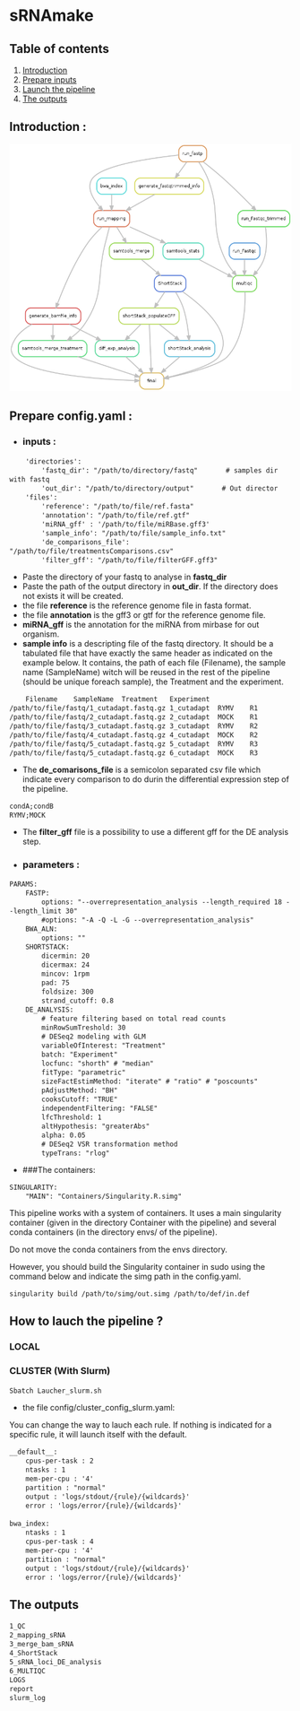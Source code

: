 # sRNAmake

## Table of contents
1. [Introduction](#introduction)
2. [Prepare inputs](#config)
3. [Launch the pipeline](#launch)
4. [The outputs](#outputs)

## Introduction <a name="introduction"></a>:

![schema pipeline](images/schema_pipeline_global.png)

## Prepare config.yaml <a name="config"></a>:

 - ### inputs :
 
``` 'DATA':
    'directories':
        'fastq_dir': "/path/to/directory/fastq"       # samples dir with fastq
        'out_dir': "/path/to/directory/output"       # Out director
    'files':
        'reference': "/path/to/file/ref.fasta"
        'annotation': "/path/to/file/ref.gtf"
        'miRNA_gff' : '/path/to/file/miRBase.gff3'
        'sample_info': "/path/to/file/sample_info.txt"
        'de_comparisons_file': "/path/to/file/treatmentsComparisons.csv"
        'filter_gff': "/path/to/file/filterGFF.gff3"
```

- Paste the directory of your fastq to analyse in **fastq_dir**
- Paste the path of the output directory in **out_dir**. If the directory does not exists it will be created.
- the file **reference** is the reference genome file in fasta format.
- the file **annotation** is the gff3 or gtf for the reference genome file.
- **miRNA_gff** is the annotation for the miRNA from mirbase for out organism.
- **sample info** is a descripting file of the fastq directory. It should be a tabulated file that have exactly the same header as indicated on the example below.
It contains, the path of each file (Filename), the sample name (SampleName) witch will be reused in the rest of the pipeline (should be unique foreach sample),
the Treatment and the experiment.

```
    Filename	SampleName	Treatment	Experiment
/path/to/file/fastq/1_cutadapt.fastq.gz	1_cutadapt	RYMV	R1
/path/to/file/fastq/2_cutadapt.fastq.gz	2_cutadapt	MOCK	R1
/path/to/file/fastq/3_cutadapt.fastq.gz	3_cutadapt	RYMV	R2
/path/to/file/fastq/4_cutadapt.fastq.gz	4_cutadapt	MOCK	R2
/path/to/file/fastq/5_cutadapt.fastq.gz	5_cutadapt	RYMV	R3
/path/to/file/fastq/5_cutadapt.fastq.gz	6_cutadapt	MOCK	R3
```

- The **de_comarisons_file** is a semicolon separated csv file which indicate every comparison to do durin the differential expression step of the pipeline.

```
condA;condB
RYMV;MOCK
```

- The **filter_gff** file is a possibility to use a different gff for the DE analysis step.


 - ### parameters :

```
PARAMS:
    FASTP:
        options: "--overrepresentation_analysis --length_required 18 --length_limit 30"
        #options: "-A -Q -L -G --overrepresentation_analysis"
    BWA_ALN:
        options: ""
    SHORTSTACK:
        dicermin: 20
        dicermax: 24
        mincov: 1rpm
        pad: 75
        foldsize: 300
        strand_cutoff: 0.8
    DE_ANALYSIS:
        # feature filtering based on total read counts
        minRowSumTreshold: 30
        # DESeq2 modeling with GLM
        variableOfInterest: "Treatment"
        batch: "Experiment"
        locfunc: "shorth" # "median"
        fitType: "parametric"
        sizeFactEstimMethod: "iterate" # "ratio" # "poscounts"
        pAdjustMethod: "BH"
        cooksCutoff: "TRUE"
        independentFiltering: "FALSE"
        lfcThreshold: 1
        altHypothesis: "greaterAbs"
        alpha: 0.05
        # DESeq2 VSR transformation method
        typeTrans: "rlog"
```

- ###The containers:

```
SINGULARITY:
    "MAIN": "Containers/Singularity.R.simg"
```

This pipeline works with a system of containers.
It uses a main singularity container (given in the directory Container with the pipeline) and several conda containers (in the directory envs/ of the pipeline).

Do not move the conda containers from the envs directory.

However, you should build the Singularity container in sudo using the command below and indicate the simg path in the config.yaml.

```
singularity build /path/to/simg/out.simg /path/to/def/in.def
```

## How to lauch the pipeline ? <a name="launch"></a>

### LOCAL

### CLUSTER (With Slurm)

```
Sbatch Laucher_slurm.sh
```

- the file config/cluster_config_slurm.yaml:

You can change the way to lauch each rule. If nothing is indicated for a specific rule, it will launch itself with the default.

```
__default__:
    cpus-per-task : 2
    ntasks : 1
    mem-per-cpu : '4'
    partition : "normal"
    output : 'logs/stdout/{rule}/{wildcards}'
    error : 'logs/error/{rule}/{wildcards}'

bwa_index:
    ntasks : 1
    cpus-per-task : 4
    mem-per-cpu : '4'
    partition : "normal"
    output : 'logs/stdout/{rule}/{wildcards}'
    error : 'logs/error/{rule}/{wildcards}'
```

## The outputs <a name="outputs"></a>

```
1_QC
2_mapping_sRNA
3_merge_bam_sRNA
4_ShortStack
5_sRNA_loci_DE_analysis
6_MULTIQC
LOGS
report
slurm_log
```



